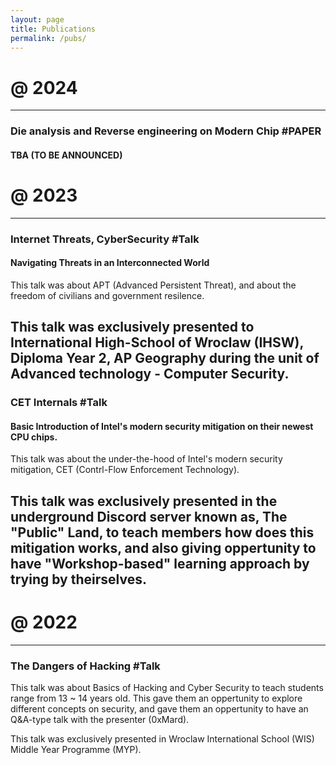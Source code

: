 ```yaml
---
layout: page
title: Publications
permalink: /pubs/
---
```


# **@ 2024** 
---
### **Die analysis and Reverse engineering on Modern Chip** #PAPER ##
#### TBA (TO BE ANNOUNCED) ###

# @ 2023 
---
### **Internet Threats, CyberSecurity** #Talk
#### Navigating Threats in an Interconnected World
This talk was about APT (Advanced Persistent Threat), and about the freedom of civilians and government resilence. 

This talk was exclusively presented to International High-School of Wroclaw (IHSW), Diploma Year 2, AP Geography during the unit of Advanced technology - Computer Security. 
---
### **CET Internals** #Talk
#### Basic Introduction of Intel's modern security mitigation on their newest CPU chips. 
This talk was about the under-the-hood of Intel's modern security mitigation, CET (Contrl-Flow Enforcement Technology). 

This talk was exclusively presented in the underground Discord server known as, The "Public" Land, to teach members how does this mitigation works, and also giving oppertunity to have "Workshop-based" learning approach by trying by theirselves. 
---
# **@ 2022**
---
### **The Dangers of Hacking** #Talk
This talk was about Basics of Hacking and Cyber Security to teach students range from 13 ~ 14 years old. This gave them an oppertunity to explore different concepts on security, and gave them an oppertunity to have an Q&A-type talk with the presenter (0xMard).

This talk was exclusively presented in Wroclaw International School (WIS) Middle Year Programme (MYP).


